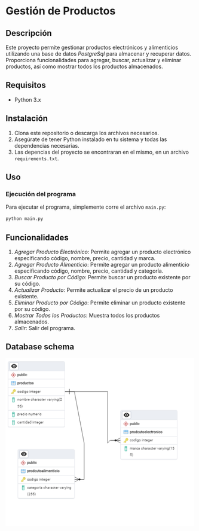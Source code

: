 # Gestión de Productos

## Descripción

Este proyecto permite gestionar productos electrónicos y alimenticios utilizando una base de datos *PostgreSql* para almacenar y recuperar datos. Proporciona funcionalidades para agregar, buscar, actualizar y eliminar productos, así como mostrar todos los productos almacenados.

## Requisitos

- Python 3.x

## Instalación

1. Clona este repositorio o descarga los archivos necesarios.
2. Asegúrate de tener Python instalado en tu sistema y todas las dependencias necesarias.
3. Las depencias del proyecto se encontraran en el mismo, en un archivo `requirements.txt`.

## Uso

### Ejecución del programa

Para ejecutar el programa, simplemente corre el archivo `main.py`:

```sh
python main.py
```

## Funcionalidades

1. *Agregar Producto Electrónico*: Permite agregar un producto electrónico especificando código, nombre, precio, cantidad y marca.
2. *Agregar Producto Alimenticio*: Permite agregar un producto alimenticio especificando código, nombre, precio, cantidad y categoría.
3. *Buscar Producto por Código*: Permite buscar un producto existente por su código.
4. *Actualizar Producto:* Permite actualizar el precio de un producto existente.
5. *Eliminar Producto por Código*: Permite eliminar un producto existente por su código.
6. *Mostrar Todos los Productos*: Muestra todos los productos almacenados.
7. *Salir*: Salir del programa.

## Database schema
![database schema](./databaseSchema.png)